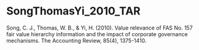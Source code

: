 # SongThomasYi_2010_TAR
Song, C. J., Thomas, W. B., &amp; Yi, H. (2010). Value relevance of FAS No. 157 fair value hierarchy information and the impact of corporate governance mechanisms. The Accounting Review, 85(4), 1375-1410.
